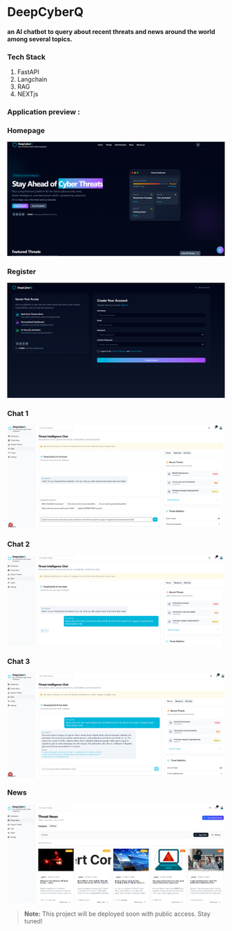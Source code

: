 # DeepCyberQ
#### an AI chatbot to query about recent threats and news around the world among several topics.

### Tech Stack 
1. FastAPI
2. Langchain
3. RAG
4. NEXTjs


### Application preview : 

### Homepage
![Homepage](/images/homepage.png)

### Register
![Register](/images/register.png)

### Chat 1
![Chat 1](/images/chat1.png)

### Chat 2
![Chat 2](/images/chat2.png)

### Chat 3
![Chat 3](/images/chat3.png)


### News
![News](/images/news.png)


> **Note:** This project will be deployed soon with public access. Stay tuned!
